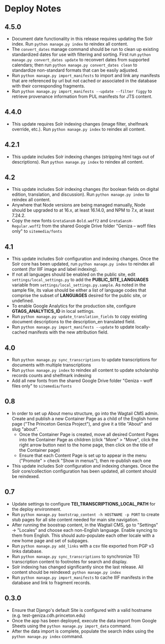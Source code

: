 # Deploy Notes

## 4.5.0

-   Document date functionality in this release requires updating the Solr index. Run `python manage.py index` to reindex all content.
-   The `convert_dates` manage command should be run to clean up existing standardized dates for use with filtering and sorting. First run `python manage.py convert_dates update` to reconvert dates from supported calendars; then run `python manage.py convert_dates clean` to standardize non-standard formats that can be easily adjusted.
-   Run `python manage.py import_manifests` to import and link any manifests that are referenced by url but not cached or associated in the database with their corresponding fragments.
-   Run `python manage.py import_manifests --update --filter figgy` to retrieve provenance information from PUL manifests for JTS content.

## 4.4.0

-   This update requires Solr indexing changes (image filter, shelfmark override, etc.). Run `python manage.py index` to reindex all content.

## 4.2.1

-   This update includes Solr indexing changes (stripping html tags out of descriptions). Run `python manage.py index` to reindex all content.

## 4.2

-   This update includes Solr indexing changes (for boolean fields on digital edition, translation, and discussion). Run `python manage.py index` to reindex all content.
-   Anywhere that Node versions are being managed manually, Node should be upgraded to at 16.x, at least 16.14.0, and NPM to 7.x, at least 7.24.2.
-   Copy the new fonts `GretaSansH-Bold.woff2` and `GretaSansH-Regular.woff2` from the shared Google Drive folder "Geniza – woff files only" to `sitemedia/fonts`

## 4.1

-   This update includes Solr configuration and indexing changes. Once the Solr core has been updated, run `python manage.py index` to reindex all content (for IIIF image and label indexing).
-   If not all languages should be enabled on the public site, edit `settings/local_settings.py` to add the **PUBLIC_SITE_LANGUAGES** variable from `settings/local_settings.py.sample`. As noted in the sample file, its value should be either a list of language codes that comprise the subset of **LANGUAGES** desired for the public site, or undefined.
-   To enable Google Analytics for the production site, configure **GTAGS_ANALYTICS_ID** in local settings.
-   Run `python manage.py update_translation_fields` to copy existing document descriptions to the description_en translated field.
-   Run `python manage.py import_manifests --update` to update locally-cached manifests with the new attribution field.

## 4.0

-   Run `python manage.py sync_transcriptions` to update transcriptions for documents with multiple transcriptions
-   Run `python manage.py index` to reindex all content to update scholarship records counts and shelfmark indexing
-   Add all new fonts from the shared Google Drive folder "Geniza – woff files only" to `sitemedia/fonts`

## 0.8

-   In order to set up About menu structure, go into the Wagtail CMS admin. Create and publish a new Container Page as a child of the English home page ("The Princeton Geniza Project"), and give it a title "About" and slug "about".
    -   Once the Container Page is created, move all desired Content Pages into the Container Page as children (click "More" > "Move", click the right arrow button next to the home page, then click on the title of the Container page)
    -   Ensure that each Content Page is set up to appear in the menu ("Promote" > check "Show in menus"), then re-publish each one
-   This update includes Solr configuration and indexing changes. Once the Solr core/collection configuration has been updated, all content should be reindexed.

## 0.7

-   Update settings to configure **TEI_TRANSCRIPTIONS_LOCAL_PATH** for the deploy environment.
-   Run `python manage.py bootstrap_content -h HOSTNAME -p PORT` to create stub pages for all site content needed for main site navigation.
-   After running the boostrap content, in the Wagtail CMS, go to "Settings" -> "Locales" and choose each non-English language. Enable syncing to them from English. This should auto-populate each other locale with a new home page and set of subpages.
-   Run `python manage.py add_links` with a csv file exported from PGP v3 links database.
-   Run `python manage.py sync_transcriptions` to synchronize TEI transcription content to footnotes for search and display.
-   Solr indexing has changed significantly since the last release. All content should be reindexed: `python manage.py index`
-   Run `python manage.py import_manifests` to cache IIIF manifests in the database and link to fragment records.

## 0.3.0

-   Ensure that Django's default Site is configured with a valid hostname (e.g. test-geniza.cdh.princeton.edu)
-   Once the app has been deployed, execute the data import from Google Sheets using the `python manage.py import_data` command.
-   After the data import is complete, populate the search index using the `python manage.py index` command.
